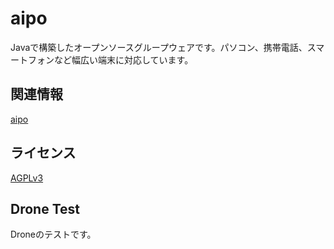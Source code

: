 aipo
====

Javaで構築したオープンソースグループウェアです。パソコン、携帯電話、スマートフォンなど幅広い端末に対応しています。

関連情報
--------
[aipo](https://code.google.com/p/aipo/)

ライセンス
----------
[AGPLv3](http://ja.wikipedia.org/wiki/Affero_General_Public_License)

Drone Test
----------
Droneのテストです。
